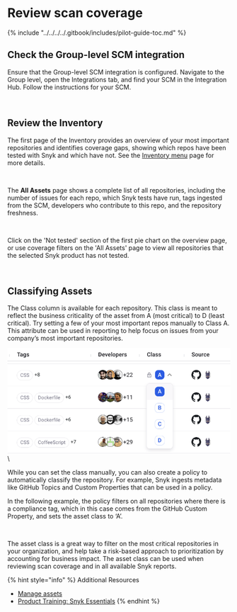 # Review scan coverage

{% include "../../../../.gitbook/includes/pilot-guide-toc.md" %}

## Check ‌the Group-level SCM integration

Ensure that the Group-level SCM integration is configured. Navigate to the Group level, open the Integrations tab, and find your SCM in the Integration Hub. Follow the instructions for your SCM.

<figure><img src="https://lh7-rt.googleusercontent.com/docsz/AD_4nXfVcJKkJhYj17m0dkLnJ1DQNQsyDyfPkRJ-9Gjkf84-XGQuqVuEOY2NCKWd8E_24KByHwmAZY2kUVs8jWzYX_pCpVMRbuwskqNCiAjz7e1dsDmaLzOmWTQL0je9gaf2IHvNFE8dfA?key=i_CNrr-DvB8PGUAzq09BT3pc" alt=""><figcaption></figcaption></figure>

## Review the Inventory

The first page of the Inventory provides an overview of your most important repositories and identifies coverage gaps, showing which repos have been tested with Snyk and which have not. See the [Inventory menu](../../../../manage-assets/overview.md) page for more details.

<figure><img src="https://lh7-rt.googleusercontent.com/docsz/AD_4nXe9jbqqPfkZH6PvNz2pBcNtNKgfphy1GayWURCQnmGxFvQG5cw4vcYcsOpPF78ztH8xjcJKkRWKty4lNlC63bN0S8qP-qcU_EOpvbnbBEaPIgadfRnnVilbYlvR8Uk7U6n6fWyhRw?key=i_CNrr-DvB8PGUAzq09BT3pc" alt=""><figcaption></figcaption></figure>

The **All Assets** page shows a complete list of all repositories, including the number of issues for each repo, which Snyk tests have run, tags ingested from the SCM, developers who contribute to this repo, and the repository freshness.

<figure><img src="https://lh7-rt.googleusercontent.com/docsz/AD_4nXcmljy-ooiInsutXG8MAz5nwwTDGFlODl6YGUnbdx942g-RUiuVDMExkkAXG0cCPkcbsh6uT-eJdURlItkQSUZfxGHbYUhLlxqNMI0IFDIX2paJE45ywN6kX3zB2SMlZ_rg4cqb?key=i_CNrr-DvB8PGUAzq09BT3pc" alt=""><figcaption></figcaption></figure>

Click on the 'Not tested' section of the first pie chart on the overview page, or use coverage filters on the 'All Assets' page to view all repositories that the selected Snyk product has not tested.&#x20;

<figure><img src="https://lh7-rt.googleusercontent.com/docsz/AD_4nXdlF4lPPJwbjSsf6AuZGzPERNXWKLi6gUWCF7JO0jOiYCgNYtHsqkvzxCIkx6-Ea5Kl9pF1VItX100Eo-ZN8MquDnUNfzUC2_C6f2p29TIv_5zOLNBfPumkBg0BrSf3bmCLDk2tXQ?key=i_CNrr-DvB8PGUAzq09BT3pc" alt=""><figcaption></figcaption></figure>

## Classifying Assets

The Class column is available for each repository. This class is meant to reflect the business criticality of the asset from A (most critical) to D (least critical). Try setting a few of your most important repos manually to Class A. This attribute can be used in reporting to help focus on issues from your company’s most important repositories.

![](<../../../../.gitbook/assets/image (42).png>)\


While you can set the class manually, you can also create a policy to automatically classify the repository. For example, Snyk ingests metadata like GitHub Topics and Custom Properties that can be used in a policy.

In the following example, the policy filters on all repositories where there is a compliance tag, which in this case comes from the GitHub Custom Property, and sets the asset class to ‘A’.

<figure><img src="https://lh7-rt.googleusercontent.com/docsz/AD_4nXcC7X0ZTEwCAix3-FOwBYV5pKnyCTGigFGmVLy0VNgkPcW4JZpgzdEB3YtuyJWZ6I_f1VSWXlQfIoKnGw1Em3u3Wqnf1-LVSYhL1Im189lpjZLpJi1kTFf7zw9Fn03x3BC0xZbVSg?key=i_CNrr-DvB8PGUAzq09BT3pc" alt=""><figcaption></figcaption></figure>

The asset class is a great way to filter on the most critical repositories in your organization, and help take a risk-based approach to prioritization by accounting for business impact. The asset class can be used when reviewing scan coverage and in all available Snyk reports.

{% hint style="info" %}
Additional Resources

* [Manage assets](../../../../manage-assets/overview.md)
* [Product Training: Snyk Essentials](https://learn.snyk.io/catalog/?type=product-training\&topics=Snyk+Essentials)
{% endhint %}
